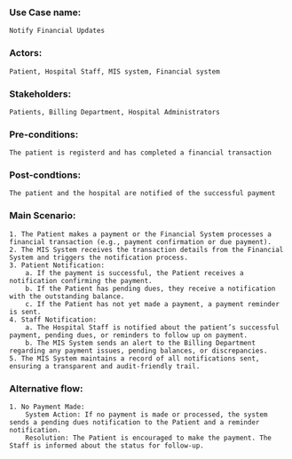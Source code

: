 ### Use Case name:
    Notify Financial Updates
### Actors:
    Patient, Hospital Staff, MIS system, Financial system
### Stakeholders:
    Patients, Billing Department, Hospital Administrators
### Pre-conditions:
    The patient is registerd and has completed a financial transaction
### Post-condtions:
    The patient and the hospital are notified of the successful payment 
### Main Scenario:
    1. The Patient makes a payment or the Financial System processes a financial transaction (e.g., payment confirmation or due payment).
    2. The MIS System receives the transaction details from the Financial System and triggers the notification process.
    3. Patient Notification:
        a. If the payment is successful, the Patient receives a notification confirming the payment.
        b. If the Patient has pending dues, they receive a notification with the outstanding balance.
        c. If the Patient has not yet made a payment, a payment reminder is sent.
    4. Staff Notification:
        a. The Hospital Staff is notified about the patient’s successful payment, pending dues, or reminders to follow up on payment.
        b. The MIS System sends an alert to the Billing Department regarding any payment issues, pending balances, or discrepancies.
    5. The MIS System maintains a record of all notifications sent, ensuring a transparent and audit-friendly trail.

### Alternative flow:
    1. No Payment Made:
        System Action: If no payment is made or processed, the system sends a pending dues notification to the Patient and a reminder notification.
        Resolution: The Patient is encouraged to make the payment. The Staff is informed about the status for follow-up.